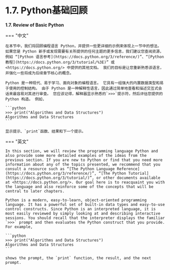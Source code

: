 # 1.7. Python基础回顾

**1.7. Review of Basic Python**

=== "中文"

    在本节中，我们将回顾编程语言 Python，并提供一些更详细的示例来体现上一节中的想法。 如果您是 Python 新手或发现需要有关所提供的任何主题的更多信息，我们建议您查阅资源，例如 “[Python 语言参考](https://docs.python.org/3/reference/)”、“[Python 教程](https://docs.python.org/3/tutorial/%3E)” 或 <https://docs.python.org/> 中提供的其他文档。 我们的目标是让您重新熟悉该语言，并强化一些将成为后续章节核心的概念。
    
    Python 是一种现代、易于学习、面向对象的编程语言。 它具有一组强大的内置数据类型和易于使用的控制结构。 由于 Python 是一种解释性语言，因此通过简单地查看和描述交互式会话来最容易对其进行审查。 您应该记得，解释器显示熟悉的`>>>`提示符，然后评估您提供的 Python 构造。 例如，
    
    ```python
    >>> print("Algorithms and Data Structures")
    Algorithms and Data Structures
    ```

    显示提示、`print`函数、结果和下一个提示。

=== "英文"

    In this section, we will review the programming language Python and also provide some more detailed examples of the ideas from the previous section. If you are new to Python or find that you need more information about any of the topics presented, we recommend that you consult a resource such as “[The Python Language Reference](https://docs.python.org/3/reference/)”, “[The Python Tutorial](https://docs.python.org/3/tutorial/)”, or other documents available at <https://docs.python.org/>. Our goal here is to reacquaint you with the language and also reinforce some of the concepts that will be central to later chapters.

    Python is a modern, easy-to-learn, object-oriented programming language. It has a powerful set of built-in data types and easy-to-use control constructs. Since Python is an interpreted language, it is most easily reviewed by simply looking at and describing interactive sessions. You should recall that the interpreter displays the familiar `>>>` prompt and then evaluates the Python construct that you provide. For example,
    
    ```python
    >>> print("Algorithms and Data Structures")
    Algorithms and Data Structures
    ```
    
    shows the prompt, the `print` function, the result, and the next prompt.

